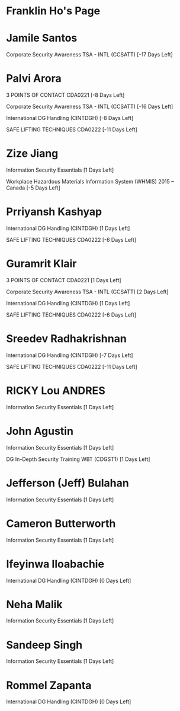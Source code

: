# Franklin Ho's Page




# Jamile Santos


Corporate Security Awareness TSA - INTL (CCSATT) [-17 Days Left]



# Palvi Arora


3 POINTS OF CONTACT CDA0221 [-8 Days Left]

Corporate Security Awareness TSA - INTL (CCSATT) [-16 Days Left]

International DG Handling (CINTDGH) [-8 Days Left]

SAFE LIFTING TECHNIQUES CDA0222 [-11 Days Left]



# Zize Jiang


Information Security Essentials [1 Days Left]

Workplace Hazardous Materials Information System (WHMIS) 2015 – Canada [-5 Days Left]



# Prriyansh Kashyap


International DG Handling (CINTDGH) [1 Days Left]

SAFE LIFTING TECHNIQUES CDA0222 [-6 Days Left]



# Guramrit Klair


3 POINTS OF CONTACT CDA0221 [1 Days Left]

Corporate Security Awareness TSA - INTL (CCSATT) [2 Days Left]

International DG Handling (CINTDGH) [1 Days Left]

SAFE LIFTING TECHNIQUES CDA0222 [-6 Days Left]



# Sreedev Radhakrishnan


International DG Handling (CINTDGH) [-7 Days Left]

SAFE LIFTING TECHNIQUES CDA0222 [-11 Days Left]



# RICKY Lou ANDRES


Information Security Essentials [1 Days Left]



# John Agustin


Information Security Essentials [1 Days Left]

DG In-Depth Security Training WBT (CDGST1) [1 Days Left]



# Jefferson (Jeff) Bulahan


Information Security Essentials [1 Days Left]



# Cameron Butterworth


Information Security Essentials [1 Days Left]



# Ifeyinwa Iloabachie


International DG Handling (CINTDGH) [0 Days Left]



# Neha Malik


Information Security Essentials [1 Days Left]



# Sandeep Singh


Information Security Essentials [1 Days Left]



# Rommel Zapanta


International DG Handling (CINTDGH) [0 Days Left]




